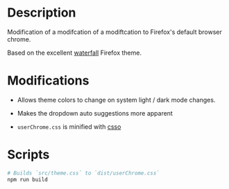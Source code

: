 # Description

Modification of a modifcation of a modiftcation to Firefox's default browser chrome.

Based on the excellent [waterfall](https://github.com/crambaud/waterfall) Firefox theme.

# Modifications

- Allows theme colors to change on system light / dark mode changes.

- Makes the dropdown auto suggestions more apparent

- `userChrome.css` is minified with [csso](https://github.com/css/csso)

# Scripts

```sh
# Builds `src/theme.css` to `dist/userChrome.css`
npm run build
```
